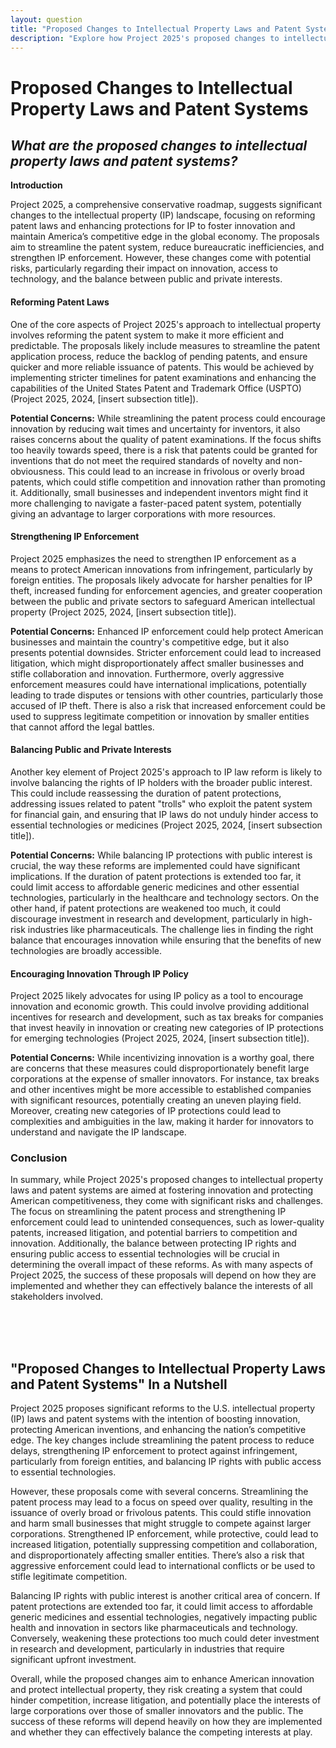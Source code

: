 ```yaml
---
layout: question
title: "Proposed Changes to Intellectual Property Laws and Patent Systems"
description: "Explore how Project 2025's proposed changes to intellectual property laws and patent systems, including patent reform and stronger IP enforcement, could impact innovation and access to technology."
---
```


# Proposed Changes to Intellectual Property Laws and Patent Systems

## *What are the proposed changes to intellectual property laws and patent systems?*

**Introduction**

Project 2025, a comprehensive conservative roadmap, suggests significant changes to the intellectual property (IP) landscape, focusing on reforming patent laws and enhancing protections for IP to foster innovation and maintain America’s competitive edge in the global economy. The proposals aim to streamline the patent system, reduce bureaucratic inefficiencies, and strengthen IP enforcement. However, these changes come with potential risks, particularly regarding their impact on innovation, access to technology, and the balance between public and private interests.


#### Reforming Patent Laws

One of the core aspects of Project 2025's approach to intellectual property involves reforming the patent system to make it more efficient and predictable. The proposals likely include measures to streamline the patent application process, reduce the backlog of pending patents, and ensure quicker and more reliable issuance of patents. This would be achieved by implementing stricter timelines for patent examinations and enhancing the capabilities of the United States Patent and Trademark Office (USPTO) (Project 2025, 2024, [insert subsection title]).

**Potential Concerns:**
While streamlining the patent process could encourage innovation by reducing wait times and uncertainty for inventors, it also raises concerns about the quality of patent examinations. If the focus shifts too heavily towards speed, there is a risk that patents could be granted for inventions that do not meet the required standards of novelty and non-obviousness. This could lead to an increase in frivolous or overly broad patents, which could stifle competition and innovation rather than promoting it. Additionally, small businesses and independent inventors might find it more challenging to navigate a faster-paced patent system, potentially giving an advantage to larger corporations with more resources.

#### Strengthening IP Enforcement

Project 2025 emphasizes the need to strengthen IP enforcement as a means to protect American innovations from infringement, particularly by foreign entities. The proposals likely advocate for harsher penalties for IP theft, increased funding for enforcement agencies, and greater cooperation between the public and private sectors to safeguard American intellectual property (Project 2025, 2024, [insert subsection title]).

**Potential Concerns:**
Enhanced IP enforcement could help protect American businesses and maintain the country's competitive edge, but it also presents potential downsides. Stricter enforcement could lead to increased litigation, which might disproportionately affect smaller businesses and stifle collaboration and innovation. Furthermore, overly aggressive enforcement measures could have international implications, potentially leading to trade disputes or tensions with other countries, particularly those accused of IP theft. There is also a risk that increased enforcement could be used to suppress legitimate competition or innovation by smaller entities that cannot afford the legal battles.

#### Balancing Public and Private Interests

Another key element of Project 2025's approach to IP law reform is likely to involve balancing the rights of IP holders with the broader public interest. This could include reassessing the duration of patent protections, addressing issues related to patent "trolls" who exploit the patent system for financial gain, and ensuring that IP laws do not unduly hinder access to essential technologies or medicines (Project 2025, 2024, [insert subsection title]).

**Potential Concerns:**
While balancing IP protections with public interest is crucial, the way these reforms are implemented could have significant implications. If the duration of patent protections is extended too far, it could limit access to affordable generic medicines and other essential technologies, particularly in the healthcare and technology sectors. On the other hand, if patent protections are weakened too much, it could discourage investment in research and development, particularly in high-risk industries like pharmaceuticals. The challenge lies in finding the right balance that encourages innovation while ensuring that the benefits of new technologies are broadly accessible.

#### Encouraging Innovation Through IP Policy

Project 2025 likely advocates for using IP policy as a tool to encourage innovation and economic growth. This could involve providing additional incentives for research and development, such as tax breaks for companies that invest heavily in innovation or creating new categories of IP protections for emerging technologies (Project 2025, 2024, [insert subsection title]).

**Potential Concerns:**
While incentivizing innovation is a worthy goal, there are concerns that these measures could disproportionately benefit large corporations at the expense of smaller innovators. For instance, tax breaks and other incentives might be more accessible to established companies with significant resources, potentially creating an uneven playing field. Moreover, creating new categories of IP protections could lead to complexities and ambiguities in the law, making it harder for innovators to understand and navigate the IP landscape.

### Conclusion

In summary, while Project 2025's proposed changes to intellectual property laws and patent systems are aimed at fostering innovation and protecting American competitiveness, they come with significant risks and challenges. The focus on streamlining the patent process and strengthening IP enforcement could lead to unintended consequences, such as lower-quality patents, increased litigation, and potential barriers to competition and innovation. Additionally, the balance between protecting IP rights and ensuring public access to essential technologies will be crucial in determining the overall impact of these reforms. As with many aspects of Project 2025, the success of these proposals will depend on how they are implemented and whether they can effectively balance the interests of all stakeholders involved.

<br><br><br>

## <span id="nutshell">"Proposed Changes to Intellectual Property Laws and Patent Systems" In a Nutshell</span>

Project 2025 proposes significant reforms to the U.S. intellectual property (IP) laws and patent systems with the intention of boosting innovation, protecting American inventions, and enhancing the nation’s competitive edge. The key changes include streamlining the patent process to reduce delays, strengthening IP enforcement to protect against infringement, particularly from foreign entities, and balancing IP rights with public access to essential technologies.

However, these proposals come with several concerns. Streamlining the patent process may lead to a focus on speed over quality, resulting in the issuance of overly broad or frivolous patents. This could stifle innovation and harm small businesses that might struggle to compete against larger corporations. Strengthened IP enforcement, while protective, could lead to increased litigation, potentially suppressing competition and collaboration, and disproportionately affecting smaller entities. There’s also a risk that aggressive enforcement could lead to international conflicts or be used to stifle legitimate competition.

Balancing IP rights with public interest is another critical area of concern. If patent protections are extended too far, it could limit access to affordable generic medicines and essential technologies, negatively impacting public health and innovation in sectors like pharmaceuticals and technology. Conversely, weakening these protections too much could deter investment in research and development, particularly in industries that require significant upfront investment.

Overall, while the proposed changes aim to enhance American innovation and protect intellectual property, they risk creating a system that could hinder competition, increase litigation, and potentially place the interests of large corporations over those of smaller innovators and the public. The success of these reforms will depend heavily on how they are implemented and whether they can effectively balance the competing interests at play.
